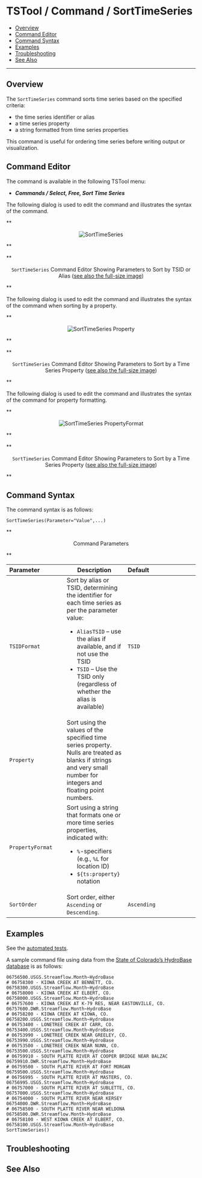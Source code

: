 # TSTool / Command / SortTimeSeries #

*   [Overview](#overview)
*   [Command Editor](#command-editor)
*   [Command Syntax](#command-syntax)
*   [Examples](#examples)
*   [Troubleshooting](#troubleshooting)
*   [See Also](#see-also)

-------------------------

## Overview ##

The `SortTimeSeries` command sorts time series based on the specified criteria:

*   the time series identifier or alias
*   a time series property
*   a string formatted from time series properties

This command is useful for ordering time series before writing output or visualization.

## Command Editor ##

The command is available in the following TSTool menu:

*   ***Commands / Select, Free, Sort Time Series***

The following dialog is used to edit the command and illustrates the syntax of the command.

**<p style="text-align: center;">
![SortTimeSeries](SortTimeSeries.png)
</p>**

**<p style="text-align: center;">
`SortTimeSeries` Command Editor Showing Parameters to Sort by TSID or Alias (<a href="../SortTimeSeries.png">see also the full-size image</a>)
</p>**

The following dialog is used to edit the command and illustrates the syntax of the command when sorting by a property.

**<p style="text-align: center;">
![SortTimeSeries Property](SortTimeSeries_Property.png)
</p>**

**<p style="text-align: center;">
`SortTimeSeries` Command Editor Showing Parameters to Sort by a Time Series Property (<a href="../SortTimeSeries_Property.png">see also the full-size image</a>)
</p>**

The following dialog is used to edit the command and illustrates the syntax of the command for property formatting.

**<p style="text-align: center;">
![SortTimeSeries PropertyFormat](SortTimeSeries_PropertyFormat.png)
</p>**

**<p style="text-align: center;">
`SortTimeSeries` Command Editor Showing Parameters to Sort by a Time Series Property (<a href="../SortTimeSeries_PropertyFormat.png">see also the full-size image</a>)
</p>**

## Command Syntax ##

The command syntax is as follows:

```text
SortTimeSeries(Parameter="Value",...)
```
**<p style="text-align: center;">
Command Parameters
</p>**

| **Parameter**&nbsp;&nbsp;&nbsp;&nbsp;&nbsp;&nbsp;&nbsp;&nbsp;&nbsp;&nbsp;&nbsp;&nbsp;&nbsp; | **Description** | **Default**&nbsp;&nbsp;&nbsp;&nbsp;&nbsp;&nbsp;&nbsp;&nbsp;&nbsp;&nbsp;&nbsp;&nbsp;&nbsp;&nbsp;&nbsp;&nbsp;&nbsp;&nbsp;&nbsp;&nbsp;&nbsp;&nbsp;&nbsp;&nbsp;&nbsp;&nbsp;&nbsp; |
| --------------|-----------------|----------------- |
|`TSIDFormat`|Sort by alias or TSID, determining the identifier for each time series as per the parameter value:<ul><li>`AliasTSID` – use the alias if available, and if not use the TSID</li><li>`TSID` – Use the TSID only (regardless of whether the alias is available)|`TSID`|
|`Property`|Sort using the values of the specified time series property.  Nulls are treated as blanks if strings and very small number for integers and floating point numbers.||
|`PropertyFormat`|Sort using a string that formats one or more time series properties, indicated with:<ul><li>`%`-specifiers (e.g., `%L` for location ID)</li><li>`${ts:property}` notation||
|`SortOrder`|Sort order, either `Ascending` or `Descending`.|`Ascending`|

## Examples ##

See the [automated tests](https://github.com/OpenCDSS/cdss-app-tstool-test/tree/master/test/commands/SortTimeSeries).

A sample command file using data from the [State of Colorado’s HydroBase database](../../datastore-ref/CO-HydroBase/CO-HydroBase.md) is as follows:

```
06756500.USGS.Streamflow.Month~HydroBase
# 06758300 - KIOWA CREEK AT BENNETT, CO.
06758300.USGS.Streamflow.Month~HydroBase
# 06758000 - KIOWA CREEK AT ELBERT, CO.
06758000.USGS.Streamflow.Month~HydroBase
# 06757600 - KIOWA CREEK AT K-79 RES, NEAR EASTONVILLE, CO.
06757600.DWR.Streamflow.Month~HydroBase
# 06758200 - KIOWA CREEK AT KIOWA, CO.
06758200.USGS.Streamflow.Month~HydroBase
# 06753400 - LONETREE CREEK AT CARR, CO.
06753400.USGS.Streamflow.Month~HydroBase
# 06753990 - LONETREE CREEK NEAR GREELEY, CO.
06753990.USGS.Streamflow.Month~HydroBase
# 06753500 - LONETREE CREEK NEAR NUNN, CO.
06753500.USGS.Streamflow.Month~HydroBase
# 06759910 - SOUTH PLATTE RIVER AT COOPER BRIDGE NEAR BALZAC
06759910.DWR.Streamflow.Month~HydroBase
# 06759500 - SOUTH PLATTE RIVER AT FORT MORGAN
06759500.USGS.Streamflow.Month~HydroBase
# 06756995 - SOUTH PLATTE RIVER AT MASTERS, CO.
06756995.USGS.Streamflow.Month~HydroBase
# 06757000 - SOUTH PLATTE RIVER AT SUBLETTE, CO.
06757000.USGS.Streamflow.Month~HydroBase
# 06754000 - SOUTH PLATTE RIVER NEAR KERSEY
06754000.DWR.Streamflow.Month~HydroBase
# 06758500 - SOUTH PLATTE RIVER NEAR WELDONA
06758500.DWR.Streamflow.Month~HydroBase
# 06758100 - WEST KIOWA CREEK AT ELBERT, CO.
06758100.USGS.Streamflow.Month~HydroBase
SortTimeSeries()
```

## Troubleshooting ##

## See Also ##
